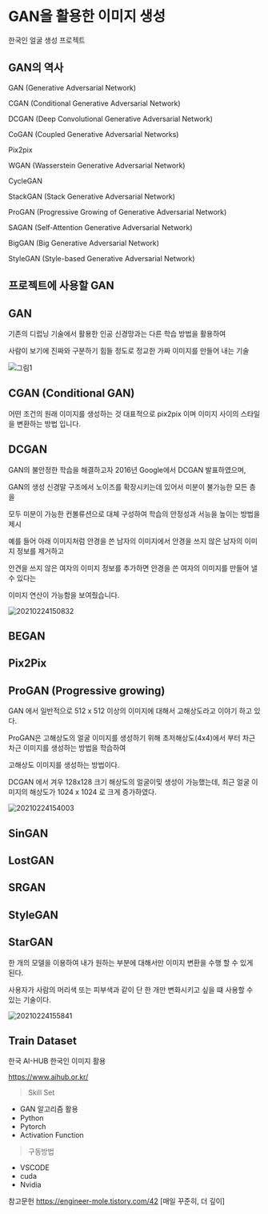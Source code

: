 # GAN을 활용한 이미지 생성
한국인 얼굴 생성 프로젝트

## GAN의 역사

GAN (Generative Adversarial Network)

CGAN (Conditional Generative Adversarial Network)

DCGAN (Deep Convolutional Generative Adversarial Network)

CoGAN (Coupled Generative Adversarial Networks)

Pix2pix

WGAN (Wasserstein Generative Adversarial Network)

CycleGAN

StackGAN (Stack Generative Adversarial Network)

ProGAN (Progressive Growing of Generative Adversarial Network)

SAGAN (Self-Attention Generative Adversarial Network)

BigGAN (Big Generative Adversarial Network)

StyleGAN (Style-based Generative Adversarial Network)


## 프로젝트에 사용할 GAN 


## GAN
기존의 디럽닝 기술에서 활용한 인공 신경망과는 다른 학습 방법을 활용하여 

사람이 보기에 진짜와 구분하기 힘들 정도로 정교한 가짜 이미지를 만들어 내는 기술

![그림1](https://user-images.githubusercontent.com/65889898/108954892-bc46a480-76b0-11eb-88cb-fafa53391872.png)




## CGAN (Conditional GAN)

어떤 조건의 원래 이미지를 생성하는 것
대표적으로 pix2pix 이며 이미지 사이의 스타일을 변환하는 방법 입니다.






## DCGAN

GAN의 불안정한 학습을 해결하고자 2016년 Google에서 DCGAN 발표하였으며,

GAN의 생성 신경말 구조에서 노이즈를 확장시키는데 있어서 미분이 불가능한 모든 층을 

모두 미분이 가능한 컨볼류션으로 대체 구성하여 학습의 안정성과 서능을 높이는 방법을 제시

예를 들어 아래 이미지처럼 안경을 쓴 남자의 이미지에서 안경을 쓰지 않은 남자의 이미지 정보를 제거하고

안견을 쓰지 않은 여자의 이미지 정보를 추가하면 안경을 쓴 여자의 이미지를 만들어 낼 수 있다는

이미지 연산이 가능함을 보여줬습니다.



![20210224150832](https://user-images.githubusercontent.com/65889898/108955854-2dd32280-76b2-11eb-86f6-e4990f2ee3fa.jpg)


## BEGAN

## Pix2Pix

## ProGAN (Progressive growing)

GAN 에서 일반적으로 512 x 512 이상의 이미지에 대해서 고해상도라고 이야기 하고 있다.

ProGAN은 고해상도의 얼굴 이미지를 생성하기 위해 초저해상도(4x4)에서 부터 차근차근 이미지를 생성하는 방법을 학습하여

고해상도 이미지를 생성하는 방법이다.

DCGAN 에서 겨우 128x128 크기 해상도의 얼굴이밎 생성이 가능했는데, 최근 얼굴 이미지의 해상도가 1024 x 1024 로 크게 증가하였다.

![20210224154003](https://user-images.githubusercontent.com/65889898/108958642-97553000-76b6-11eb-9c64-289e8909967e.jpg)



## SinGAN


## LostGAN


## SRGAN


## StyleGAN


## StarGAN

한 개의 모델을 이용하여 내가 원하는 부분에 대해서만 이미지 변환을 수행 할 수 있게 된다.

사용자가 사람의 머리색 또는 피부색과 같이 단 한 개만 변화시키고 싶을 떄 사용할 수 있는 기술이다.

![20210224155841](https://user-images.githubusercontent.com/65889898/108960394-2f541900-76b9-11eb-810b-7bc0ac84ae36.jpg)



## Train Dataset

한국 AI-HUB 한국인 이미지 활용

https://www.aihub.or.kr/


> Skill Set
* GAN 알고리즘 활용
* Python
* Pytorch
* Activation Function

> 구동방법
* VSCODE
* cuda
* Nvidia


참고문헌
https://engineer-mole.tistory.com/42 [매일 꾸준히, 더 깊이]
